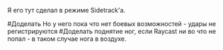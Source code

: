 Я его тут сделал в режиме Sidetrack'а.

#Доделать  Но у него пока что нет боевых возможностей - удары не регистрируются
#Доделать  поднятие ног, если Raycast ни во что не попал - в таком случае нога в воздухе.